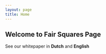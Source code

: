 ```yaml
---
layout: page
title: Home
---
```


## Welcome to Fair Squares Page

See our whitepaper in **Dutch** and **English**

